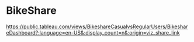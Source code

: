 # BikeShare
https://public.tableau.com/views/BikeshareCasualvsRegularUsers/BikeshareDashboard?:language=en-US&:display_count=n&:origin=viz_share_link


